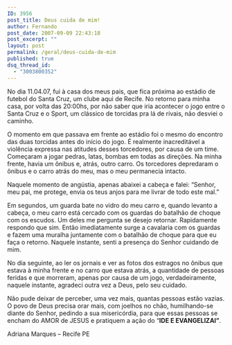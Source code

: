 ```yaml
---
ID: 3956
post_title: Deus cuida de mim!
author: Fernando
post_date: 2007-09-09 22:43:18
post_excerpt: ""
layout: post
permalink: /geral/deus-cuida-de-mim
published: true
dsq_thread_id:
  - "3003800352"
---
```

No dia 11.04.07, fui à casa dos meus pais, que fica próxima ao estádio de futebol do Santa Cruz, um clube aqui de Recife. No retorno para minha casa, por volta das 20:00hs, por não saber que iria acontecer o jogo entre o Santa Cruz e o Sport, um clássico de torcidas pra lá de rivais, não desviei o caminho.

O momento em que passava em frente ao estádio foi o mesmo do encontro das duas torcidas antes do início do jogo. É realmente inacreditável a violência expressa nas atitudes desses torcedores, por causa de um time. Começaram a jogar pedras, latas, bombas em todas as direções. Na minha frente, havia um ônibus e, atrás, outro carro. Os torcedores depredaram o ônibus e o carro atrás do meu, mas o meu permanecia intacto.

Naquele momento de angústia, apenas abaixei a cabeça e falei: “Senhor, meu pai, me protege, envia os teus anjos para me livrar de todo este mal.”

Em segundos, um guarda bate no vidro do meu carro e, quando levanto a cabeça, o meu carro está cercado com os guardas do batalhão de choque com os escudos. Um deles me pergunta se desejo retornar. Rapidamente respondo que sim. Então imediatamente surge a cavalaria com os guardas e fazem uma muralha juntamente com o batalhão de choque para que eu faça o retorno. Naquele instante, senti a presença do Senhor cuidando de mim.

No dia seguinte, ao ler os jornais e ver as fotos dos estragos no ônibus que estava à minha frente e no carro que estava atrás, a quantidade de pessoas feridas e que morreram, apenas por causa de um jogo, verdadeiramente, naquele instante, agradeci outra vez a Deus, pelo seu cuidado.

Não pude deixar de perceber, uma vez mais, quantas pessoas estão vazias. O povo de Deus precisa orar mais, com joelhos no chão, humilhando-se diante do Senhor, pedindo a sua misericórdia, para que essas pessoas se encham do AMOR de JESUS e pratiquem a ação do “<b>IDE E EVANGELIZAI”</b>.

Adriana Marques – Recife PE
